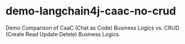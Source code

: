 # demo-langchain4j-caac-no-crud
Demo Comparison of CaaC (Chat as Code) Business Logics vs. CRUD (Create Read Update Delete) Business Logics.
